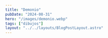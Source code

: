 ```yaml
---
title: "Demonio"
pubDate: "2024-08-31"
hero: "/images/demonio.webp"
tags: ["dibujos"]
layout: "../../layouts/BlogPostLayout.astro"
---
```

